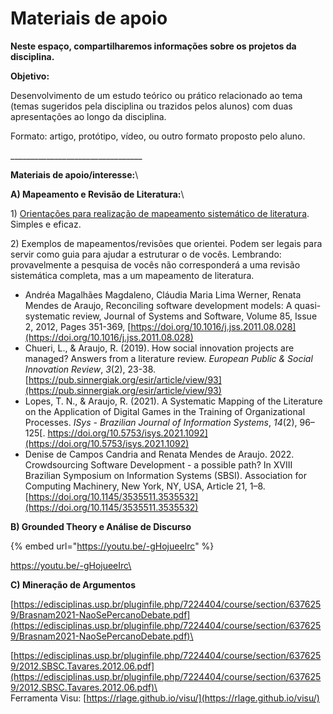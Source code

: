 # Materiais de apoio

**Neste espaço, compartilharemos informações sobre os projetos da disciplina.**

**Objetivo:**

Desenvolvimento de um estudo teórico ou prático relacionado ao tema (temas sugeridos pela disciplina ou trazidos pelos alunos) com duas apresentações ao longo da disciplina.&#x20;

Formato: artigo, protótipo, vídeo, ou outro formato proposto pelo aluno.

\_\_\_\_\_\_\_\_\_\_\_\_\_\_\_\_\_\_\_\_\_\_\_\_\_\_\_\_\_\_\_\_\_

**Materiais de apoio/interesse:**\


**A) Mapeamento e Revisão de Literatura:**\


1\) [Orientações para realização de mapeamento sistemático de literatura](http://claudiaboeres.pbworks.com/w/file/fetch/133747116/Mapeamento%20Sistem%C3%A1tico%20-%20v1.0.pdf). Simples e eficaz.&#x20;

2\) Exemplos de mapeamentos/revisões que orientei. Podem ser legais para servir como guia para ajudar a estruturar o de vocês. Lembrando: provavelmente a pesquisa de vocês não corresponderá a uma revisão sistemática completa, mas a um mapeamento de literatura.

* Andréa Magalhães Magdaleno, Cláudia Maria Lima Werner, Renata Mendes de Araujo, Reconciling software development models: A quasi-systematic review, Journal of Systems and Software, Volume 85, Issue 2, 2012, Pages 351-369, [https://doi.org/10.1016/j.jss.2011.08.028](https://doi.org/10.1016/j.jss.2011.08.028)
* Chueri, L., & Araujo, R. (2019). How social innovation projects are managed? Answers from a literature review. _European Public & Social Innovation Review_, _3_(2), 23-38. [https://pub.sinnergiak.org/esir/article/view/93](https://pub.sinnergiak.org/esir/article/view/93)
* Lopes, T. N., & Araujo, R. (2021). A Systematic Mapping of the Literature on the Application of Digital Games in the Training of Organizational Processes. _ISys - Brazilian Journal of Information Systems_, _14_(2), 96–125[. https://doi.org/10.5753/isys.2021.1092](https://doi.org/10.5753/isys.2021.1092)
* Denise de Campos Candria and Renata Mendes de Araujo. 2022. Crowdsourcing Software Development - a possible path? In XVIII Brazilian Symposium on Information Systems (SBSI). Association for Computing Machinery, New York, NY, USA, Article 21, 1–8. [https://doi.org/10.1145/3535511.3535532](https://doi.org/10.1145/3535511.3535532)

**B) Grounded Theory e Análise de Discurso**

{% embed url="https://youtu.be/-gHojueeIrc" %}

https://youtu.be/-gHojueeIrc\


**C) Mineração de Argumentos**

[https://edisciplinas.usp.br/pluginfile.php/7224404/course/section/6376259/Brasnam2021-NaoSePercanoDebate.pdf](https://edisciplinas.usp.br/pluginfile.php/7224404/course/section/6376259/Brasnam2021-NaoSePercanoDebate.pdf)\


[https://edisciplinas.usp.br/pluginfile.php/7224404/course/section/6376259/2012.SBSC.Tavares.2012.06.pdf](https://edisciplinas.usp.br/pluginfile.php/7224404/course/section/6376259/2012.SBSC.Tavares.2012.06.pdf)\
\
Ferramenta Visu: [https://rlage.github.io/visu/](https://rlage.github.io/visu/)
